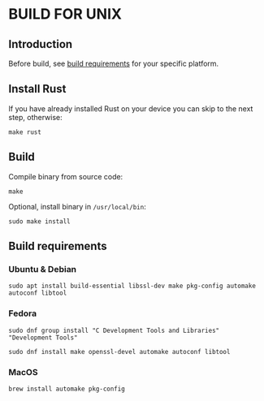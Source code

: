 # BUILD FOR UNIX

## Introduction

Before build, see [build requirements](#build-requirements) for your specific platform.

## Install Rust

If you have already installed Rust on your device you can skip to the next step, otherwise:

```
make rust
```

## Build

Compile binary from source code:

```
make
```

Optional, install binary in `/usr/local/bin`:

```
sudo make install
```

## Build requirements

### Ubuntu & Debian

```
sudo apt install build-essential libssl-dev make pkg-config automake autoconf libtool
```

### Fedora

```
sudo dnf group install "C Development Tools and Libraries" "Development Tools"
```

```
sudo dnf install make openssl-devel automake autoconf libtool
```

### MacOS

```
brew install automake pkg-config
```